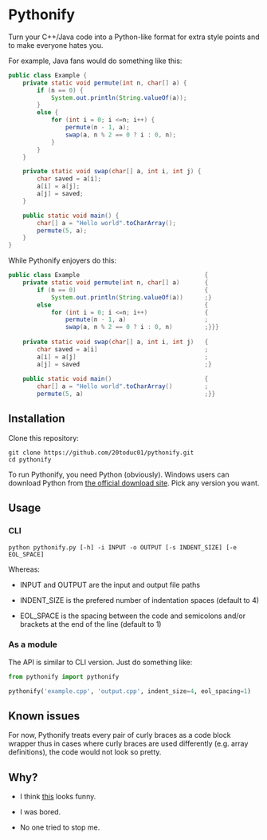 # Pythonify

Turn your C++/Java code into a Python-like format for extra style points and to make everyone hates you.

For example, Java fans would do something like this:

```java
public class Example {
    private static void permute(int n, char[] a) {
        if (n == 0) {
            System.out.println(String.valueOf(a));
        }
        else {
            for (int i = 0; i <=n; i++) {
                permute(n - 1, a);
                swap(a, n % 2 == 0 ? i : 0, n);
            }
        }
    }

    private static void swap(char[] a, int i, int j) {
        char saved = a[i];
        a[i] = a[j];
        a[j] = saved;
    }

    public static void main() {
        char[] a = "Hello world".toCharArray();
        permute(5, a);
    }
}
```

While Pythonify enjoyers do this:

```java
public class Example                                   {
    private static void permute(int n, char[] a)       {
        if (n == 0)                                    {
            System.out.println(String.valueOf(a))      ;}
        else                                           {
            for (int i = 0; i <=n; i++)                {
                permute(n - 1, a)                      ;
                swap(a, n % 2 == 0 ? i : 0, n)         ;}}}
    
    private static void swap(char[] a, int i, int j)   {
        char saved = a[i]                              ;
        a[i] = a[j]                                    ;
        a[j] = saved                                   ;}
    
    public static void main()                          {
        char[] a = "Hello world".toCharArray()         ;
        permute(5, a)                                  ;}}

```

## Installation

Clone this repository:

```shell
git clone https://github.com/20toduc01/pythonify.git
cd pythonify
```

To run Pythonify, you need Python (obviously). Windows users can download Python from [the official download site](https://www.python.org/downloads/windows/). Pick any version you want.

## Usage

### CLI

```
python pythonify.py [-h] -i INPUT -o OUTPUT [-s INDENT_SIZE] [-e EOL_SPACE] 
```

Whereas:

- INPUT and OUTPUT are the input and output file paths

- INDENT_SIZE is the prefered number of indentation spaces (default to 4)

- EOL_SPACE is the spacing between the code and semicolons and/or brackets at the end of the line (default to 1)

### As a module

The API is similar to CLI version. Just do something like:

```python
from pythonify import pythonify

pythonify('example.cpp', 'output.cpp', indent_size=4, eol_spacing=1)
```

## Known issues

For now, Pythonify treats every pair of curly braces as a code block wrapper thus in cases where curly braces are used differently (e.g. array definitions), the code would not look so pretty.

## Why?

- I think [this](assets/meme.png) looks funny.

- I was bored.

- No one tried to stop me.
